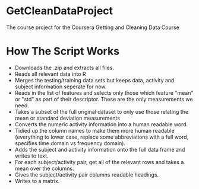 GetCleanDataProject
===================

The course project for the Coursera Getting and Cleaning Data Course

How The Script Works
====================

- Downloads the .zip and extracts all files.
- Reads all relevant data into R
- Merges the testing/training data sets but keeps data, activity and subject information seperate for now.
- Reads in the list of features and selects only those which feature "mean" or "std" as part of their descriptor. These are the only measurements we need.
- Takes a subset of the full original dataset to only use those relating the mean or standard deviation measurements
- Converts the numeric activity information into a human readable word.
- Tidied up the column names to make them more human readable (everything to lower case, replace some abbreviations with a full word, specifies time domain vs frequency domain).
- Adds the subject and activity information onto the full data frame and writes to text.
- For each subject/activity pair, get all of the relevant rows and takes a mean over the columns.
- Gives the subject/activity pair columns readable headings.
- Writes to a matrix.
